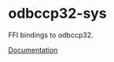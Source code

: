 # odbccp32-sys #
FFI bindings to odbccp32.

[Documentation](https://retep998.github.io/doc/odbccp32-sys/)
